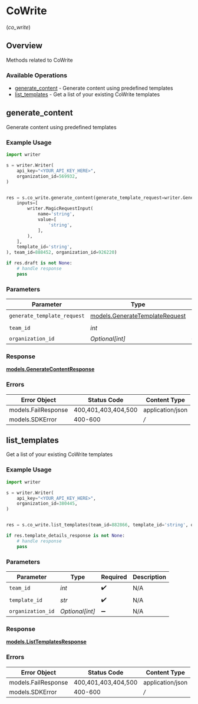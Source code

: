 # CoWrite
(*co_write*)

## Overview

Methods related to CoWrite

### Available Operations

* [generate_content](#generate_content) - Generate content using predefined templates
* [list_templates](#list_templates) - Get a list of your existing CoWrite templates

## generate_content

Generate content using predefined templates

### Example Usage

```python
import writer

s = writer.Writer(
    api_key="<YOUR_API_KEY_HERE>",
    organization_id=569932,
)


res = s.co_write.generate_content(generate_template_request=writer.GenerateTemplateRequest(
    inputs=[
        writer.MagicRequestInput(
            name='string',
            value=[
                'string',
            ],
        ),
    ],
    template_id='string',
), team_id=888452, organization_id=926220)

if res.draft is not None:
    # handle response
    pass
```

### Parameters

| Parameter                                                                 | Type                                                                      | Required                                                                  | Description                                                               |
| ------------------------------------------------------------------------- | ------------------------------------------------------------------------- | ------------------------------------------------------------------------- | ------------------------------------------------------------------------- |
| `generate_template_request`                                               | [models.GenerateTemplateRequest](../../models/generatetemplaterequest.md) | :heavy_check_mark:                                                        | N/A                                                                       |
| `team_id`                                                                 | *int*                                                                     | :heavy_check_mark:                                                        | N/A                                                                       |
| `organization_id`                                                         | *Optional[int]*                                                           | :heavy_minus_sign:                                                        | N/A                                                                       |


### Response

**[models.GenerateContentResponse](../../models/generatecontentresponse.md)**
### Errors

| Error Object        | Status Code         | Content Type        |
| ------------------- | ------------------- | ------------------- |
| models.FailResponse | 400,401,403,404,500 | application/json    |
| models.SDKError     | 400-600             | */*                 |

## list_templates

Get a list of your existing CoWrite templates

### Example Usage

```python
import writer

s = writer.Writer(
    api_key="<YOUR_API_KEY_HERE>",
    organization_id=380445,
)


res = s.co_write.list_templates(team_id=882866, template_id='string', organization_id=55511)

if res.template_details_response is not None:
    # handle response
    pass
```

### Parameters

| Parameter          | Type               | Required           | Description        |
| ------------------ | ------------------ | ------------------ | ------------------ |
| `team_id`          | *int*              | :heavy_check_mark: | N/A                |
| `template_id`      | *str*              | :heavy_check_mark: | N/A                |
| `organization_id`  | *Optional[int]*    | :heavy_minus_sign: | N/A                |


### Response

**[models.ListTemplatesResponse](../../models/listtemplatesresponse.md)**
### Errors

| Error Object        | Status Code         | Content Type        |
| ------------------- | ------------------- | ------------------- |
| models.FailResponse | 400,401,403,404,500 | application/json    |
| models.SDKError     | 400-600             | */*                 |
